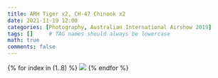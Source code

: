 ```yaml
---
title: ARH Tiger x2‚ CH-47 Chinook x2
date: 2021-11-19 12:00
categories: [Photography, Australian International Airshow 2019]
tags: []     # TAG names should always be lowercase
math: true
comments: false
---
```


{% for index in (1..8) %}
  <img src="/assets/aia2019/{{page.title}}-{{forloop.index}}.jpg">
{% endfor %}

